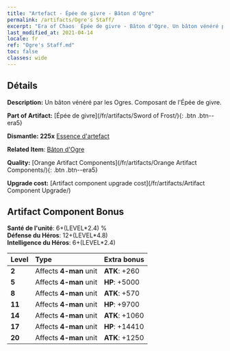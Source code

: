 ```yaml
---
title: "Artefact - Épée de givre - Bâton d'Ogre"
permalink: /artifacts/Ogre's Staff/
excerpt: "Era of Chaos  Épée de givre - Bâton d'Ogre. Un bâton vénéré par les Ogres. Composant de l'Épée de givre."
last_modified_at: 2021-04-14
locale: fr
ref: "Ogre's Staff.md"
toc: false
classes: wide
---
```




## Détails

 **Description:** Un bâton vénéré par les Ogres. Composant de l'Épée de givre.

 **Part of Artifact:** [Épée de givre](/fr/artifacts/Sword of Frost/){: .btn .btn--era5}

 **Dismantle: 225x** [Essence d'artefact](/fr/Items/con_905/)

 **Related Item**: [Bâton d'Ogre](/fr/Items/art_163/)

 **Quality:** [Orange Artifact Components](/fr/artifacts/Orange Artifact Components/){: .btn .btn--era5}

 **Upgrade cost:** [Artifact component upgrade cost](/fr/artifacts/Artifact Component Upgrade/)

## Artifact Component Bonus

  **Santé de l'unité**: 6+(LEVEL\*2.4) %<br/>**Défense du Héros**: 12+(LEVEL\*4.8)<br/>**Intelligence du Héros**: 6+(LEVEL\*2.4)

  |  Level  | Type |    Extra bonus  | 
  |:--------|:-----|:----------------| 
  | **2** | Affects **4-man** unit | **ATK**: +260 | 
  | **5** | Affects **4-man** unit | **HP**: +5000 | 
  | **8** | Affects **4-man** unit | **ATK**: +570 | 
  | **11** | Affects **4-man** unit | **HP**: +9700 | 
  | **14** | Affects **4-man** unit | **ATK**: +1060 | 
  | **17** | Affects **4-man** unit | **HP**: +14410 | 
  | **20** | Affects **4-man** unit | **ATK**: +1250 | 
